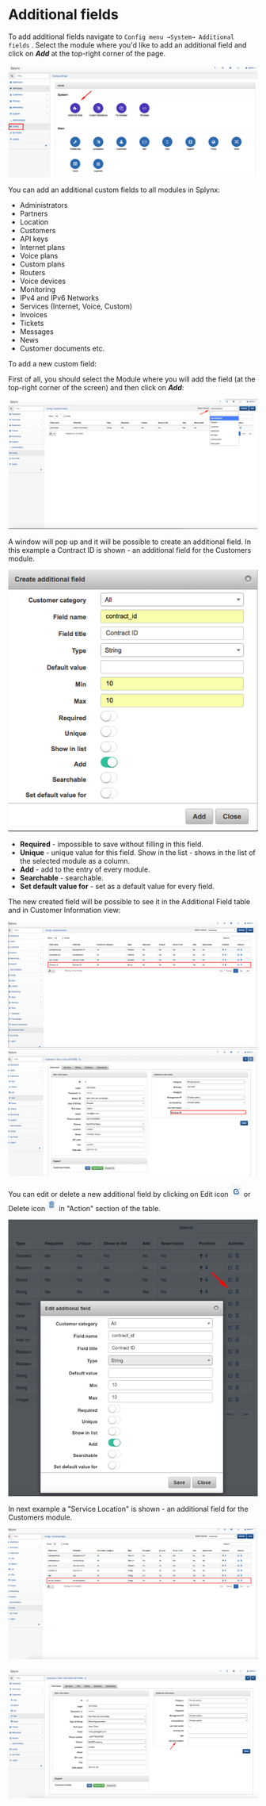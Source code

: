 Additional fields
================

To add additional fields navigate to `Config menu →System→ Additional fields` . Select the module where you'd like to add an additional field and click on  ***Add*** at the top-right corner of the page.

![](menu.png)

You can add an additional custom fields to all modules in Splynx:

* Administrators
* Partners
* Location
* Customers
* API keys
* Internet plans
* Voice plans
* Custom plans
* Routers
* Voice devices
* Monitoring
* IPv4 and IPv6 Networks
* Services (Internet, Voice, Custom)
* Invoices
* Tickets
* Messages
* News
* Customer documents  etc.


To add a new custom field:

First of all, you should select the Module where you will add the field (at the top-right corner of the screen) and then click on ***Add***:

![Select module](select_module.png)


A window will pop up and it will be possible to create an additional field. In this example a Contract ID is shown - an additional field for the Customers module.

![Create additional field](create_additional_field.png)

* **Required** - impossible to save without filling in this field.
* **Unique** -  unique value for this field.
Show in the list - shows in the list of the selected module as a column.
* **Add** - add to the entry of every module.
* **Searchable** - searchable.
* **Set default value for** - set as a default value for every field.  


The new created field will be possible to see it in the Additional Field table and in Customer Information view:

![Additional field](contract_id.png)
![Additional field](info.png)

You can edit or delete a new additional field by clicking on Edit icon ![](edit.png)  or Delete icon ![](delete.png)  in "Action" section of the table.

![Edit addtional field](edit_af.png)


In next example a "Service Location" is shown - an additional field for the Customers module.

![Service location](service_location.png)

![Info](service_location_information.png)
